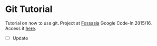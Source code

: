 # Git Tutorial
Tutorial on how to use git. Project at [Fossasia](https://fossasia.org) Google Code-In 2015/16. Access it [here](https://oanarosca.github.io/git-tutorial).

- [ ] Update
